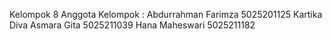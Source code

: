 Kelompok 8 
Anggota Kelompok :
Abdurrahman Farimza               5025201125
Kartika Diva Asmara Gita          5025211039
Hana Maheswari                    5025211182

